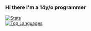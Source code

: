 ### Hi there I'm a 14y/o programmer
[![Stats](https://github-readme-stats.vercel.app/api?username=PouekDEV&show_icons=true&theme=dark)](https://github.com/PouekDEV)
<br>
[![Top Languages](https://github-readme-stats.vercel.app/api/top-langs/?username=PouekDEV&layout=compact&theme=dark&card_width=495)](https://github.com/PouekDEV)
<!--
